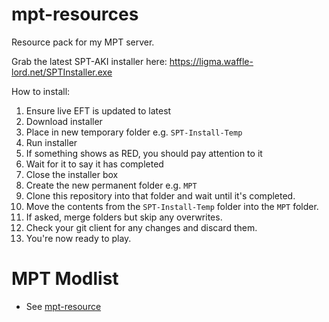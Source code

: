 # mpt-resources
Resource pack for my MPT server.

Grab the latest SPT-AKI installer here: https://ligma.waffle-lord.net/SPTInstaller.exe

How to install:
1. Ensure live EFT is updated to latest
2. Download installer
3. Place in new temporary folder e.g. `SPT-Install-Temp`
4. Run installer
5. If something shows as RED, you should pay attention to it
6. Wait for it to say it has completed
7. Close the installer box
8. Create the new permanent folder e.g. `MPT`
9. Clone this repository into that folder and wait until it's completed.
10. Move the contents from the `SPT-Install-Temp` folder into the `MPT` folder.
11. If asked, merge folders but skip any overwrites.
12. Check your git client for any changes and discard them.
13. You're now ready to play.

# MPT Modlist
- See [mpt-resource](https://github.com/IAMBUDE/mpt-resources)